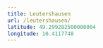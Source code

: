 ```yaml
---
title: Leutershausen
url: /leutershausen/
latitude: 49.299282500000004
longitude: 10.4117748
---
```

